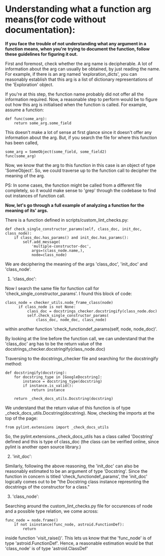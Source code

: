 # Understanding what a function arg means(for code without documentation):

**If you face the trouble of not understanding what any argument in a function means, when you're**
**trying to document the function, follow these guidelines for figuring it out.**

First and foremost, check whether the arg name is decipherable. A lot of information
about the arg can usually be obtained, by just reading the name. For example,
if there is an arg named 'exploration_dicts', you can reasonably establish that this arg
is a list of dictionary representations of the 'Exploration' object.

If you're at this step, the function name probably did not offer all the information
required. Now, a reasonable step to perform would be to figure out how this arg is
initialised when the function is called. For example, assume a function:

```
def func(some_arg):
    return some_arg.some_field
```

This doesn't make a lot of sense at first glance since it doesn't offer any information
about the arg. But, if you search the
file for where this function has been called,

```
some_arg = SomeObject(some_field, some_field2)
func(some_arg)
```

Now, we know that the arg to this function in this case is an object of type
'SomeObject'. So, we could traverse up to the function call to decipher the meaning
of the arg.

PS: In some cases, the function might be called from a different file completely, so
it would make sense to 'grep' through the codebase to find out instances of function
call.


**Now, let's go through a full example of analyzing a function for the meaning of its' args.**

There is a function defined in scripts/custom_lint_checks.py:

```
def check_single_constructor_params(self, class_doc, init_doc, class_node):
    if class_doc.has_params() and init_doc.has_params():
        self.add_message(
            'multiple-constructor-doc',
            args=(class_node.name,),
            node=class_node)
```

We are deciphering the meaning of the args 'class_doc', 'init_doc' and 'class_node'.

1. 'class_doc':

Now I search the same file for function call for 'check_single_constructor_params'.
I found this block of code:

```
class_node = checker_utils.node_frame_class(node)
      if class_node is not None:
          class_doc = docstrings_checker.docstringify(class_node.doc)
          self.check_single_constructor_params(
              class_doc, node_doc, class_node)
```

within another function 'check_functiondef_params(self, node, node_doc)'.

By looking at the line before the function call, we can understand that the
'class_doc' arg has to be the return value of the docstrings_checker.docstringify(class_node.doc)

Traversing to the docstrings_checker file and searching for the docstringify method:

```
def docstringify(docstring):
    for docstring_type in [GoogleDocstring]:
        instance = docstring_type(docstring)
        if instance.is_valid():
            return instance

    return _check_docs_utils.Docstring(docstring)
```

We understand that the return value of this function is of type _check_docs_utils.Docstring(docstring).
Now, checking the imports at the top of the page:

`from pylint.extensions import _check_docs_utils`

So, the pylint.extensions._check_docs_utils has a class called 'Docstring' defined
and this is type of class_doc (the class can be verified online, since pylint is another
open source library.)

2. 'init_doc':

Similarly, following the above reasoning, the 'init_doc' can also be reasonably
estimated to be an argument of type 'Docstring'. Since the function in concern is
titled 'check_functiondef_params', the 'init_doc' logically comes out to be "the
Docstring class instance represnting the docstrings of the constructor for a class."

3. 'class_node':

Searching around the custom_lint_checks.py file for occurences of node and a possible
type relation, we come across:

```
func_node = node.frame()
    if not isinstance(func_node, astroid.FunctionDef):
        return
```

inside function 'visit_raise()'.
This lets us know that the 'func_node' is of type 'astroid.FunctionDef'.
Hence, a reasonable estimation would be that 'class_node' is of type 'astroid.ClassDef'